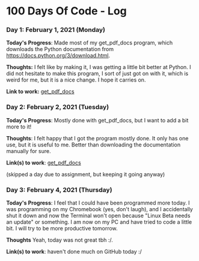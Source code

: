 # 100 Days Of Code - Log

### Day 1: February 1, 2021 (Monday)

**Today's Progress**: Made most of my get_pdf_docs program, which downloads the Python documentation from https://docs.python.org/3/download.html.

**Thoughts:** I felt like by making it, I was getting a little bit better at Python. I did not hesitate to make this program, I sort of just got on with it, which is weird for me, but it is a nice change. I hope it carries on.

**Link to work:** [get_pdf_docs](https://github.com/dps910/scripts/tree/master/get_pdf_docs)

### Day 2: February 2, 2021 (Tuesday)

**Today's Progress**: Mostly done with get_pdf_docs, but I want to add a bit more to it!

**Thoughts**: I felt happy that I got the program mostly done. It only has one use, but it is useful to me. Better than downloading the documentation manually for sure.

**Link(s) to work**: [get_pdf_docs](https://github.com/dps910/scripts/tree/master/get_pdf_docs)

(skipped a day due to assignment, but keeping it going anyway)

### Day 3: February 4, 2021 (Thursday)

**Today's Progress**: I feel that I could have been programmed more today. I was programming on my Chromebook (yes, don't laugh), and I accidentally shut it down and now the Terminal won't open because "Linux Beta needs an update" or something. I am now on my PC and have tried to code a little bit. I will try to be more productive tomorrow.

**Thoughts** Yeah, today was not great tbh :/.

**Link(s) to work**: haven't done much on GitHub today :/
